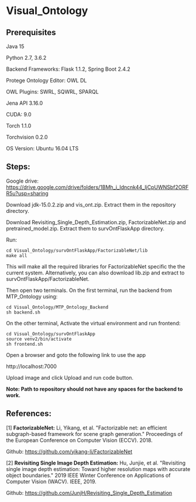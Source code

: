 # Visual_Ontology
## Prerequisites
Java 15

Python 2.7, 3.6.2

Backend Frameworks: Flask 1.1.2, Spring Boot 2.4.2

Protege Ontology Editor: OWL DL

OWL Plugins: SWRL, SQWRL, SPARQL

Jena API 3.16.0

CUDA: 9.0

Torch 1.1.0

Torchvision 0.2.0

OS Version: Ubuntu 16.04 LTS

## Steps:

Google drive: https://drive.google.com/drive/folders/1BMh_i_Idncnk44_IjCpUWNSbf2ORFR5u?usp=sharing

Download jdk-15.0.2.zip and vis_ont.zip. Extract them in the repository directory. 

Download Revisiting_Single_Depth_Estimation.zip, FactorizableNet.zip and pretrained_model.zip. Extract them to survOntFlaskApp directory.

Run:

```
cd Visual_Ontology/survOntFlaskApp/FactorizableNet/lib
make all
```

This will make all the required libraries for FactorizableNet specific the the current system.
Alternatively, you can also download lib.zip and extract to survOntFlaskApp/FactorizableNet. 

Then open two terminals. On the first terminal, run the backend from MTP_Ontology using:

```
cd Visual_Ontology/MTP_Ontology_Backend
sh backend.sh
```

On the other terminal, Activate the virtual environment and run frontend:

```
cd Visual_Ontology/survOntFlaskApp
source venv2/bin/activate
sh frontend.sh
```

Open a browser and goto the following link to use the app

http://localhost:7000

Upload image and click Upload and run code button.

**Note: Path to repository should not have any spaces for the backend to work.**

## References:
[1] **FactorizableNet:** Li, Yikang, et al. "Factorizable net: an efficient subgraph-based framework for scene graph generation." Proceedings of the European Conference on Computer Vision (ECCV). 2018.

Github: https://github.com/yikang-li/FactorizableNet

[2] **Revisiting Single Image Depth Estimation:** Hu, Junjie, et al. "Revisiting single image depth estimation: Toward higher resolution maps with accurate object boundaries." 2019 IEEE Winter Conference on Applications of Computer Vision (WACV). IEEE, 2019.

Github: https://github.com/JunjH/Revisiting_Single_Depth_Estimation
